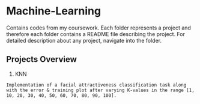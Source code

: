# Machine-Learning
Contains codes from my coursework. Each folder represents a project and therefore each folder contains a README file describing the project. For detailed description about any project, navigate into the folder.

## Projects Overview
1. KNN
```
Implementation of a facial attractiveness classification task along with the error & training plot after varying K-values in the range [1, 10, 20, 30, 40, 50, 60, 70, 80, 90, 100].
```
